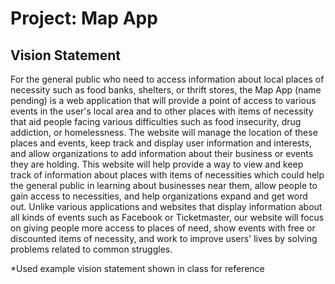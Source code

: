 # Project: Map App 

## Vision Statement

For the general public who need to access information about local places of necessity such as food banks, shelters, or thrift stores, the Map App (name pending) is a web application that will provide a point of access to various events in the user's local area and to other places with items of necessity that aid people facing various difficulties such as food insecurity, drug addiction, or homelessness. The website will manage the location of these places and events, keep track and display user information and interests, and allow organizations to add information about their business or events they are holding. This website will help provide a way to view and keep track of information about places with items of necessities which could help the general public in learning about businesses near them, allow people to gain access to necessities, and help organizations expand and get word out. Unlike various applications and websites that display information about all kinds of events such as Facebook or Ticketmaster, our website will focus on giving people more access to places of need, show events with free or discounted items of necessity, and work to improve users' lives by solving problems related to common struggles.

*Used example vision statement shown in class for reference
